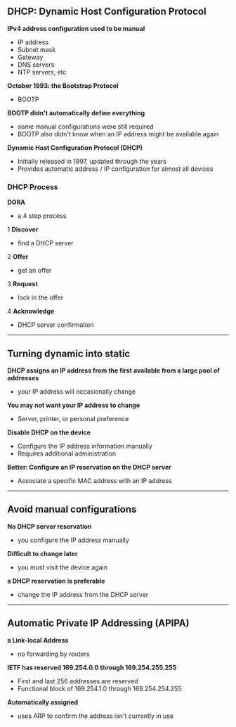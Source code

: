 ## DHCP: Dynamic Host Configuration Protocol
**IPv4 address configuration used to be manual**
- IP address 
- Subnet mask 
- Gateway
- DNS servers
- NTP servers, etc

**October 1993: the Bootstrap Protocol**
- BOOTP 

**BOOTP didn't automatically define everything**
- some manual configurations were still required 
- BOOTP also didn't know when an IP address might be available again 

**Dynamic Host Configuration Protocol (DHCP)**
- Initially released in 1997, updated through the years 
- Provides automatic address / IP configuration for almost all devices 
### DHCP Process 
**DORA**
- a 4 step process 

1 **Discover**
- find a DHCP server 

2 **Offer**
- get an offer 

3 **Request**
- lock in the offer 

4 **Acknowledge**
- DHCP server confirmation 
---
## Turning dynamic into static 
**DHCP assigns an IP address from the first available from a large pool of addresses**
- your IP address will occasionally change 

**You may not want your IP address to change**
- Server, printer, or personal preference 

**Disable DHCP on the device**
- Configure the IP address information manually
- Requires additional administration 

**Better: Configure an IP reservation on the DHCP server**
- Associate a specific MAC address with an IP address 
---
## Avoid manual configurations 
**No DHCP server reservation**
- you configure the IP address manually 

**Difficult to change later**
- you must visit the device again 

**a DHCP reservation is preferable**
- change the IP address from the DHCP server 
---
## Automatic Private IP Addressing (APIPA)
**a Link-local Address**
- no forwarding by routers 

**IETF has reserved 169.254.0.0 through 169.254.255.255**
- First and last 256 addresses are reserved 
- Functional block of 169.254.1.0 through 169.254.254.255 

**Automatically assigned**
- uses ARP to confirm the address isn't currently in use 